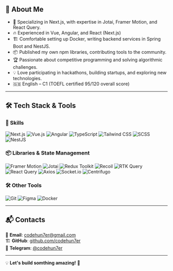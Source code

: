 ## 🌟 About Me

- 🎨 Specializing in Next.js, with expertise in Jotai, Framer Motion, and React Query.
- 🔥 Experienced in Vue, Angular, and React (Next.js)
- 🏗 Comfortable setting up Docker, writing backend services in Spring Boot and NestJS.
- 📦 Published my own npm libraries, contributing tools to the community.
- 🏆 Passionate about competitive programming and solving algorithmic challenges.
- 💡 Love participating in hackathons, building startups, and exploring new technologies.
- 🇬🇧 English – C1  (TOEFL certified 95/120 overall score)

---

## 🛠️ Tech Stack & Tools

### 🚀 Skills
![Next.js](https://img.shields.io/badge/Next.js-000000?style=for-the-badge&logo=nextdotjs&logoColor=white) 
![Vue.js](https://img.shields.io/badge/Vue.js-4FC08D?style=for-the-badge&logo=vue.js&logoColor=white) 
![Angular](https://img.shields.io/badge/Angular-DD0031?style=for-the-badge&logo=angular&logoColor=white) 
![TypeScript](https://img.shields.io/badge/TypeScript-3178C6?style=for-the-badge&logo=typescript&logoColor=white) 
![Tailwind CSS](https://img.shields.io/badge/Tailwind%20CSS-38B2AC?style=for-the-badge&logo=tailwind-css&logoColor=white) 
![SCSS](https://img.shields.io/badge/SCSS-CC6699?style=for-the-badge&logo=sass&logoColor=white)
![NestJS](https://img.shields.io/badge/NestJS-E0234E?style=for-the-badge&logo=nestjs&logoColor=white) 

### 📦 Libraries & State Management
![Framer Motion](https://img.shields.io/badge/Framer%20Motion-0055FF?style=for-the-badge&logo=framer&logoColor=white) 
![Jotai](https://img.shields.io/badge/Jotai-FF4154?style=for-the-badge&logo=react&logoColor=white) 
![Redux Toolkit](https://img.shields.io/badge/Redux%20Toolkit-764ABC?style=for-the-badge&logo=redux&logoColor=white) 
![Recoil](https://img.shields.io/badge/Recoil-3578E5?style=for-the-badge&logo=recoil&logoColor=white) 
![RTK Query](https://img.shields.io/badge/RTK%20Query-764ABC?style=for-the-badge&logo=redux&logoColor=white) 
![React Query](https://img.shields.io/badge/React%20Query-FF4154?style=for-the-badge&logo=react-query&logoColor=white)
![Axios](https://img.shields.io/badge/Axios-5A29E4?style=for-the-badge&logo=axios&logoColor=white)
![Socket.io](https://img.shields.io/badge/Socket.io-010101?style=for-the-badge&logo=socket.io&logoColor=white)
![Centrifugo](https://img.shields.io/badge/Centrifugo-FF4500?style=for-the-badge&logo=centrifugo&logoColor=white)

### 🛠 Other Tools
![Git](https://img.shields.io/badge/Git-F05032?style=for-the-badge&logo=git&logoColor=white)
![Figma](https://img.shields.io/badge/Figma-000000?style=for-the-badge&logo=figma&logoColor=white)
![Docker](https://img.shields.io/badge/Docker-2496ED?style=for-the-badge&logo=docker&logoColor=white)

---

## 📬 Contacts

📧 **Email**: codehun7er@gmail.com  
🏗 **GitHub**: [github.com/codehun7er](https://github.com/codehun7er)  
🔗 **Telegram**: [@codehun7er](https://t.me/codehun7er)

---

💡 **Let's build somthing amazing!** 🚀

